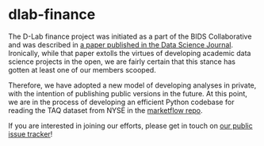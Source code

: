 # dlab-finance

The D-Lab finance project was initiated as a part of the BIDS Collaborative and was described in [a paper published in the Data Science Journal](http://doi.org/10.5334/dsj-2016-005). Ironically, while that paper extolls the virtues of developing academic data science projects in the open, we are fairly certain that this stance has gotten at least one of our members scooped.

Therefore, we have adopted a new model of developing analyses in private, with the intention of publishing public versions in the future. At this point, we are in the process of developing an efficient Python codebase for reading the TAQ dataset from NYSE in the [marketflow repo](https://github.com/dlab-projects/marketflow).

If you are interested in joining our efforts, please get in touch on [our public issue tracker](https://github.com/dlab-projects/marketflow/issues)!
